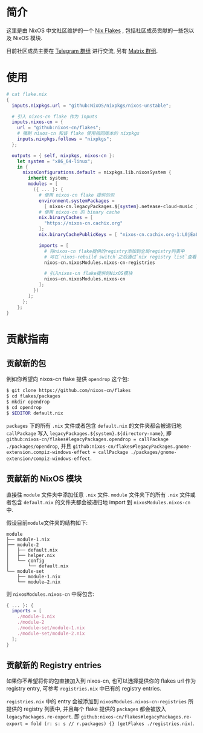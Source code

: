 # 简介

这里是由 NixOS 中文社区维护的一个 [Nix Flakes](https://nixos.org/manual/nix/unstable/command-ref/new-cli/nix3-flake.html) , 包括社区成员贡献的一些包以及 NixOS 模块.

目前社区成员主要在 [Telegram 群组](https://github.com/nixos-cn/NixOS-CN-telegram) 进行交流, 另有 [Matrix 群组](https://matrix.to/#/#nixos_zhcn:matrix.org).

# 使用

```nix
# cat flake.nix
{
  inputs.nixpkgs.url = "github:NixOS/nixpkgs/nixos-unstable";

  # 引入 nixos-cn flake 作为 inputs
  inputs.nixos-cn = {
    url = "github:nixos-cn/flakes";
    # 强制 nixos-cn 和该 flake 使用相同版本的 nixpkgs
    inputs.nixpkgs.follows = "nixpkgs";
  };

  outputs = { self, nixpkgs, nixos-cn }:
    let system = "x86_64-linux";
    in {
      nixosConfigurations.default = nixpkgs.lib.nixosSystem {
        inherit system;
        modules = [
          ({ ... }: {
            # 使用 nixos-cn flake 提供的包
            environment.systemPackages =
              [ nixos-cn.legacyPackages.${system}.netease-cloud-music ];
            # 使用 nixos-cn 的 binary cache
            nix.binaryCaches = [
              "https://nixos-cn.cachix.org"
            ];
            nix.binaryCachePublicKeys = [ "nixos-cn.cachix.org-1:L0jEaL6w7kwQOPlLoCR3ADx+E3Q8SEFEcB9Jaibl0Xg=" ];

            imports = [
              # 将nixos-cn flake提供的registry添加到全局registry列表中
              # 可在`nixos-rebuild switch`之后通过`nix registry list`查看
              nixos-cn.nixosModules.nixos-cn-registries

              # 引入nixos-cn flake提供的NixOS模块
              nixos-cn.nixosModules.nixos-cn
            ];
          })
        ];
      };
    };
}
```

# 贡献指南

## 贡献新的包

例如你希望向 nixos-cn flake 提供 `opendrop` 这个包:

```sh
$ git clone https://github.com/nixos-cn/flakes
$ cd flakes/packages
$ mkdir opendrop
$ cd opendrop
$ $EDITOR default.nix
```

`packages` 下的所有 `.nix` 文件或者包含 `default.nix` 的文件夹都会被递归地 `callPackage` 写入 `legacyPackages.${system}.${directory-name}`, 即 `github:nixos-cn/flakes#legacyPackages.opendrop = callPackage ./packages/opendrop`, 并且 `github:nixos-cn/flakes#legacyPackages.gnome-extension.compiz-windows-effect = callPackage ./packages/gnome-extension/compiz-windows-effect`.

## 贡献新的 NixOS 模块

直接往 `module` 文件夹中添加任意 `.nix` 文件. `module` 文件夹下的所有 `.nix` 文件或者包含 `default.nix` 的文件夹都会被递归地 import 到 `nixosModules.nixos-cn` 中.

假设目前`module`文件夹的结构如下:

```
module
├── module-1.nix
├── module-2
│   ├── default.nix
│   ├── helper.nix
│   └── config
│       └── default.nix
└── module-set
    ├── module-1.nix
    └── module—2.nix
```

则 `nixosModules.nixos-cn` 中将包含:
```nix
{ ... }: {
  imports = [
    ./module-1.nix
    ./module-2
    ./module-set/module-1.nix
    ./module-set/module-2.nix
  ];
}
```

## 贡献新的 Registry entries

如果你不希望将你的包直接加入到 nixos-cn, 也可以选择提供你的 flakes url 作为 registry entry, 可参考 `registries.nix` 中已有的 registry entries.

`registries.nix` 中的 entry 会被添加到 `nixosModules.nixos-cn-registries` 所提供的 registry 列表中, 并且每个 flake 提供的 `packages` 都会被放入 `legacyPackages.re-export`.
即 `github:nixos-cn/flakes#legacyPackages.re-export = fold (r: s: s // r.packages) {} (getFlakes ./registries.nix)`.

